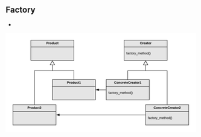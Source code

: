 ## Factory

-

![factory](https://raw.githubusercontent.com/lisbethmarianne/design_patterns_in_ruby/master/factory/factory.png)
